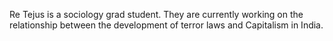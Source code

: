 Re Tejus is a sociology grad student. They are currently working on the relationship between the development of terror laws and Capitalism in India.
